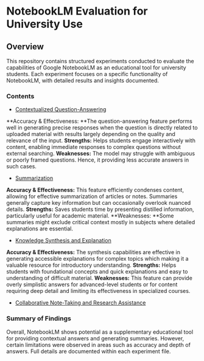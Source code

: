 # NotebookLM Evaluation for University Use

## Overview

This repository contains structured experiments conducted to evaluate the capabilities of Google NotebookLM as an educational tool for university students. Each experiment focuses on a specific functionality of NotebookLM, with detailed results and insights documented.

### Contents
- [Contextualized Question-Answering](./Experiments/Contextualized_Question_Answering.md)

**Accuracy & Effectiveness: **The question-answering feature performs well in generating precise responses when the question is directly related to uploaded material with results largely depending on the quality and relevance of the input.
**Strengths:** Helps students engage interactively with content, enabling immediate responses to complex questions without external searching.
**Weaknesses:** The model may struggle with ambiguous or poorly framed questions. Hence, it providing less accurate answers in such cases.

- [Summarization](./Experiments/Summarization.md)

**Accuracy & Effectiveness:** This feature efficiently condenses content, allowing for effective summarization of articles or notes. Summaries generally capture key information but can occasionally overlook nuanced details.
**Strengths:** Saves students time by presenting distilled information, particularly useful for academic material.
**Weaknesses: **Some summaries might exclude critical context mostly in subjects where detailed explanations are essential.

- [Knowledge Synthesis and Explanation](./Experiments/Research_Knowledge_Synthesis_Explanation.md)
  
**Accuracy & Effectiveness:** The synthesis capabilities are effective in generating accessible explanations for complex topics which making it a valuable resource for introductory understanding.
**Strengths:** Helps students with foundational concepts and quick explanations and easy to understanding of difficult material.
**Weaknesses:** This feature can provide overly simplistic answers for advanced-level students or for content requiring deep detail and limiting its effectiveness in specialized courses.

- [Collaborative Note-Taking and Research Assistance](./Experiments/Collaborative_Note_Taking_And_Research_Assistance.md)

### Summary of Findings

Overall, NotebookLM shows potential as a supplementary educational tool for providing contextual answers and generating summaries. However, certain limitations were observed in areas such as accuracy and depth of answers. Full details are documented within each experiment file.


